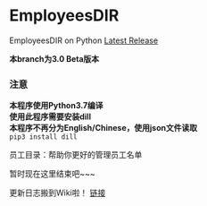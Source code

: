 # EmployeesDIR
EmployeesDIR on Python
[Latest Release](https://github.com/GLgele/EmployeesDIR/releases/latest)

**本branch为3.0 Beta版本**
### 注意
**本程序使用Python3.7编译** <br>
**使用此程序需要安装dill** <br>
**本程序不再分为English/Chinese，使用json文件读取** <br>
`pip3 install dill`

员工目录：帮助你更好的管理员工名单

暂时现在这里结束吧~~~

更新日志搬到Wiki啦！ [链接](https://github.com/GLgele/EmployeesDIR/wiki/%E5%8E%86%E5%8F%B2)
